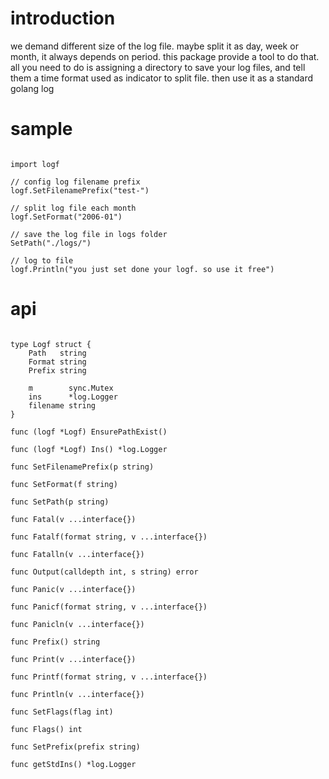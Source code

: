 <!-- +
title: about logf - a auto spliting file log tool
urlid: logf-a-auto-spliting-file-log-tool
overview: logf is a auto spliting file log tool. it depends a time format to split log file automaticly that makes your log management easier
cate: go-tools
tags: #logf, #golang, #go, #log, #auto-spliting-file
lang: en
published_at: 2020-09-07T14:50:00Z
updated_at: 2020-09-07T14:50:00Z
+ --> 

# introduction

we demand different size of the log file. maybe split it as day, week or month, it always depends on period. this package provide a tool to do that. all you need to do is assigning a directory to save your log files, and tell them a time format used as indicator to split file. then use it as a standard golang log

# sample

```golang

import logf

// config log filename prefix
logf.SetFilenamePrefix("test-")

// split log file each month
logf.SetFormat("2006-01")

// save the log file in logs folder
SetPath("./logs/")

// log to file
logf.Println("you just set done your logf. so use it free")

```

# api

```golang

type Logf struct {
	Path   string
	Format string
	Prefix string

	m        sync.Mutex
	ins      *log.Logger
	filename string
}

func (logf *Logf) EnsurePathExist()

func (logf *Logf) Ins() *log.Logger

func SetFilenamePrefix(p string)

func SetFormat(f string)

func SetPath(p string)

func Fatal(v ...interface{})

func Fatalf(format string, v ...interface{})

func Fatalln(v ...interface{})

func Output(calldepth int, s string) error

func Panic(v ...interface{})

func Panicf(format string, v ...interface{})

func Panicln(v ...interface{})

func Prefix() string

func Print(v ...interface{})

func Printf(format string, v ...interface{})

func Println(v ...interface{})

func SetFlags(flag int)

func Flags() int

func SetPrefix(prefix string)

func getStdIns() *log.Logger

```

